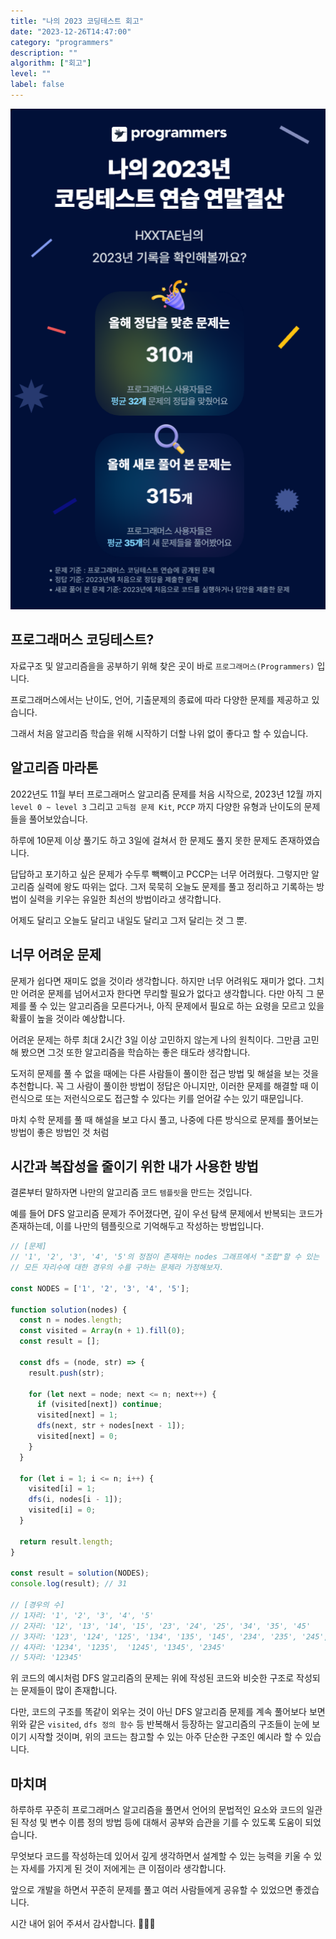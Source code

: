 ```yaml
---
title: "나의 2023 코딩테스트 회고"
date: "2023-12-26T14:47:00"
category: "programmers"
description: ""
algorithm: ["회고"]
level: ""
label: false
---
```


<img src="../assets/programmers/programmers.co.kr_pages_open-challenges-retrospect-event-2023.png" alt="programmers challenges event">

## 프로그래머스 코딩테스트?

자료구조 및 알고리즘을을 공부하기 위해 찾은 곳이 바로 `프로그래머스(Programmers)` 입니다.

프로그래머스에서는 난이도, 언어, 기출문제의 종료에 따라 다양한 문제를 제공하고 있습니다.

그래서 처음 알고리즘 학습을 위해 시작하기 더할 나위 없이 좋다고 할 수 있습니다.

## 알고리즘 마라톤

2022년도 11월 부터 프로그래머스 알고리즘 문제를 처음 시작으로, 2023년 12월 까지 `level 0 ~ level 3` 그리고 `고득점 문제 Kit`, `PCCP` 까지 다양한 유형과 난이도의 문제들을 풀어보았습니다.

하루에 10문제 이상 풀기도 하고 3일에 걸쳐서 한 문제도 풀지 못한 문제도 존재하였습니다.

답답하고 포기하고 싶은 문제가 수두루 빽빽이고 PCCP는 너무 어려웠다. 그렇지만 알고리즘 실력에 왕도 따위는 없다. 그저 묵묵히 오늘도 문제를 풀고 정리하고 기록하는 방법이 실력을 키우는 유일한 최선의 방법이라고 생각합니다.

어제도 달리고 오늘도 달리고 내일도 달리고 그저 달리는 것 그 뿐.

## 너무 어려운 문제

문제가 쉽다면 재미도 없을 것이라 생각합니다. 하지만 너무 어려워도 재미가 없다. 그치만 어려운 문제를 넘어서고자 한다면 무리할 필요가 없다고 생각합니다. 다만 아직 그 문제를 풀 수 있는 알고리즘을 모른다거나, 아직 문제에서 필요로 하는 요령을 모르고 있을 확률이 높을 것이라 예상합니다.

어려운 문제는 하루 최대 2시간 3일 이상 고민하지 않는게 나의 원칙이다. 그만큼 고민해 봤으면 그것 또한 알고리즘을 학습하는 좋은 태도라 생각합니다.

도저히 문제를 풀 수 없을 때에는 다른 사람들이 풀이한 접근 방법 및 해설을 보는 것을 추천합니다. 꼭 그 사람이 풀이한 방법이 정답은 아니지만, 이러한 문제를 해결할 때 이런식으로 또는 저런식으로도 접근할 수 있다는 키를 얻어갈 수는 있기 때문입니다.

마치 수학 문제를 풀 때 해설을 보고 다시 풀고, 나중에 다른 방식으로 문제를 풀어보는 방법이 좋은 방법인 것 처럼

## 시간과 복잡성을 줄이기 위한 내가 사용한 방법

결론부터 말하자면 나만의 알고리즘 코드 `템플릿`을 만드는 것입니다.

예를 들어 DFS 알고리즘 문제가 주어졌다면, 깊이 우선 탐색 문제에서 반복되는 코드가 존재하는데, 이를 나만의 템플릿으로 기억해두고 작성하는 방법입니다.

```javascript
// [문제]
// '1', '2', '3', '4', '5'의 정점이 존재하는 nodes 그래프에서 "조합"할 수 있는 
// 모든 자리수에 대한 경우의 수를 구하는 문제라 가정해보자.

const NODES = ['1', '2', '3', '4', '5'];

function solution(nodes) {
  const n = nodes.length;
  const visited = Array(n + 1).fill(0);
  const result = [];
  
  const dfs = (node, str) => {
    result.push(str);

    for (let next = node; next <= n; next++) {
      if (visited[next]) continue;
      visited[next] = 1;
      dfs(next, str + nodes[next - 1]);
      visited[next] = 0;
    }
  }

  for (let i = 1; i <= n; i++) {
    visited[i] = 1;
    dfs(i, nodes[i - 1]);
    visited[i] = 0;
  }

  return result.length;
}

const result = solution(NODES);
console.log(result); // 31

// [경우의 수]
// 1자리: '1', '2', '3', '4', '5'
// 2자리: '12', '13', '14', '15', '23', '24', '25', '34', '35', '45'
// 3자리: '123', '124', '125', '134', '135', '145', '234', '235', '245', '345'
// 4자리: '1234', '1235',  '1245', '1345', '2345'
// 5자리: '12345'
```

위 코드의 예시처럼 DFS 알고리즘의 문제는 위에 작성된 코드와 비슷한 구조로 작성되는 문제들이 많이 존재합니다.

다만, 코드의 구조를 똑같이 외우는 것이 아닌 DFS 알고리즘 문제를 계속 풀어보다 보면 위와 같은 `visited`, `dfs 정의 함수` 등 반복해서 등장하는 알고리즘의 구조들이 눈에 보이기 시작할 것이며, 위의 코드는 참고할 수 있는 아주 단순한 구조인 예시라 할 수 있습니다.

## 마치며

하루하루 꾸준히 프로그래머스 알고리즘을 풀면서 언어의 문법적인 요소와 코드의 일관된 작성 및 변수 이름 정의 방법 등에 대해서 공부와 습관을 기를 수 있도록 도움이 되었습니다.

무엇보다 코드를 작성하는데 있어서 깊게 생각하면서 설계할 수 있는 능력을 키울 수 있는 자세를 가지게 된 것이 저에게는 큰 이점이라 생각합니다.

앞으로 개발을 하면서 꾸준히 문제를 풀고 여러 사람들에게 공유할 수 있었으면 좋겠습니다.

시간 내어 읽어 주셔서 감사합니다. 🙏💙👏
